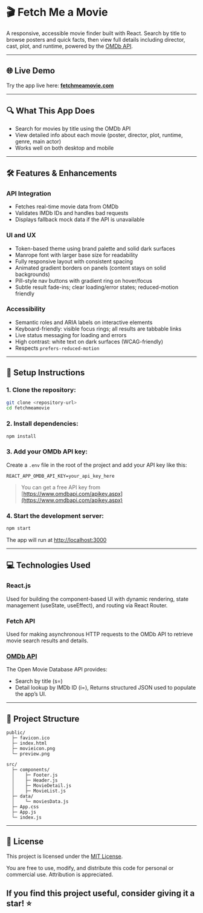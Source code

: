 # 🎬 Fetch Me a Movie

A responsive, accessible movie finder built with React. Search by title to browse posters and quick facts, then view full details including director, cast, plot, and runtime, powered by the [OMDb API](https://www.omdbapi.com/).

---

## 🌐 Live Demo

Try the app live here: **[fetchmeamovie.com](https://fetchmeamovie.com)**

---

## 🔍 What This App Does

- Search for movies by title using the OMDb API
- View detailed info about each movie (poster, director, plot, runtime, genre, main actor)
- Works well on both desktop and mobile

---

## 🛠 Features & Enhancements

### API Integration
- Fetches real-time movie data from OMDb
- Validates IMDb IDs and handles bad requests 
- Displays fallback mock data if the API is unavailable

### UI and UX
- Token-based theme using brand palette and solid dark surfaces
- Manrope font with larger base size for readability
- Fully responsive layout with consistent spacing
- Animated gradient borders on panels (content stays on solid backgrounds)
- Pill-style nav buttons with gradient ring on hover/focus
- Subtle result fade-ins; clear loading/error states; reduced-motion friendly

### Accessibility
- Semantic roles and ARIA labels on interactive elements
- Keyboard-friendly: visible focus rings; all results are tabbable links
- Live status messaging for loading and errors
- High contrast: white text on dark surfaces (WCAG-friendly)
- Respects `prefers-reduced-motion`

---

## 🚀 Setup Instructions

### 1. Clone the repository:
```bash
git clone <repository-url>
cd fetchmeamovie
```

### 2. Install dependencies:
```bash
npm install
```

### 3. Add your OMDb API key:

Create a `.env` file in the root of the project and add your API key like this:

```env
REACT_APP_OMDB_API_KEY=your_api_key_here
```

> You can get a free API key from [https://www.omdbapi.com/apikey.aspx](https://www.omdbapi.com/apikey.aspx)

### 4. Start the development server:
```bash
npm start
```

The app will run at [http://localhost:3000](http://localhost:3000)

---

## 💻 Technologies Used

### React.js  
Used for building the component-based UI with dynamic rendering, state management (useState, useEffect), and routing via React Router.

### Fetch API  
Used for making asynchronous HTTP requests to the OMDb API to retrieve movie search results and details.

### [OMDb API](https://www.omdbapi.com/)  
The Open Movie Database API provides:
- Search by title (s=)
- Detail lookup by IMDb ID (i=), Returns structured JSON used to populate the app’s UI.

---

## 📁 Project Structure

```
public/
  ├─ favicon.ico
  ├─ index.html
  ├─ movieicon.png
  └─ preview.png

src/
  ├─ components/
  │    ├─ Footer.js
  │    ├─ Header.js
  │    ├─ MovieDetail.js
  │    ├─ MovieList.js
  ├─ data/
  │    └─ moviesData.js
  ├─ App.css
  ├─ App.js
  └─ index.js
```

---

## 📜 License

This project is licensed under the [MIT License](./LICENSE.txt).

You are free to use, modify, and distribute this code for personal or commercial use. Attribution is appreciated.

## If you find this project useful, consider giving it a star! ⭐



